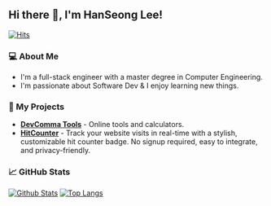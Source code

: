 ## Hi there 👋, I'm HanSeong Lee!

<!--
**HanSeongLee/HanSeongLee** is a ✨ _special_ ✨ repository because its `README.md` (this file) appears on your GitHub profile.

Here are some ideas to get you started:

- 🔭 I’m currently working on ...
- 🌱 I’m currently learning ...
- 👯 I’m looking to collaborate on ...
- 🤔 I’m looking for help with ...
- 💬 Ask me about ...
- 📫 How to reach me: ...
- 😄 Pronouns: ...
- ⚡ Fun fact: ...
-->
[![Hits](https://hits.devcomma.com/api/hit?url=https%3A%2F%2Fgithub.com%2FHanSeongLee)](https://hits.devcomma.com)

### 💻 About Me
* I'm a full-stack engineer with a master degree in Computer Engineering.
* I'm passionate about Software Dev & I enjoy learning new things.

### 🚀 My Projects
* [**DevComma Tools**](https://tools.devcomma.com/) - Online tools and calculators.
* [**HitCounter**](https://hits.devcomma.com/) - Track your website visits in real-time with a stylish, customizable hit counter badge. No signup required, easy to integrate, and privacy-friendly.

### 📈 GitHub Stats
[![Github Stats](https://github-readme-stats.vercel.app/api?username=HanSeongLee&show_icons=true&theme=algolia)](https://github.com/anuraghazra/github-readme-stats)
[![Top Langs](https://github-readme-stats.vercel.app/api/top-langs/?username=HanSeongLee&layout=compact&theme=algolia)](https://github.com/anuraghazra/github-readme-stats)
